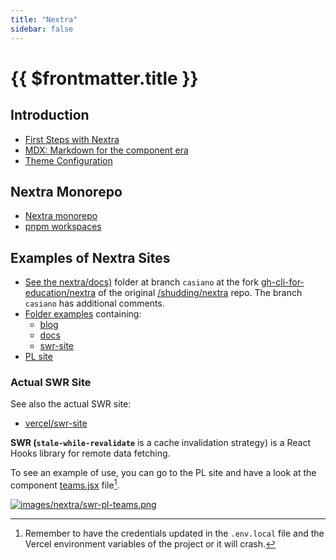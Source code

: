 ```yaml
---
title: "Nextra"
sidebar: false
---
```


# {{ $frontmatter.title }}

## Introduction

- [First Steps with Nextra](/temas/web/nextra/first-steps)
- [MDX: Markdown for the component era](/temas/web/nextra/mdx)
- [Theme Configuration](/temas/web/nextra/theme-configuration)

## Nextra Monorepo

- [Nextra monorepo](/temas/web/nextra/nextra-monorepo)
- [pnpm workspaces](/temas/introduccion-a-javascript/pnpm/workspaces)

## Examples of Nextra Sites

- [See the nextra/docs)](https://github.com/gh-cli-for-education/nextra/tree/casiano/docs) folder at branch `casiano` at the fork [gh-cli-for-education/nextra](https://github.com/gh-cli-for-education/nextra/) of the original [/shudding/nextra](https://github.com/shuding/nextra) repo. The branch `casiano` has additional comments.
- [Folder examples](https://github.com/gh-cli-for-education/nextra/tree/casiano/examples) containing:
  - [blog](https://github.com/gh-cli-for-education/nextra/tree/casiano/examples/blog)
  - [docs](https://github.com/gh-cli-for-education/nextra/tree/casiano/examples/docs)
  - [swr-site](https://github.com/gh-cli-for-education/nextra/tree/casiano/examples/swr-site) 
- [PL site](https://ull-pl.vercel.app/)

### Actual SWR Site 

See also the actual SWR site:

- [vercel/swr-site](https://github.com/vercel/swr-site)

**SWR (`stale-while-revalidate`** is a cache invalidation strategy) is a React Hooks library for remote data fetching. 

To see an example of use, you can go to the PL site and have a look at the component [teams.jsx](https://github.com/crguezl/pl-nextra/blob/main/components/teams.jsx) file[^credentials]. 

[![images/nextra/swr-pl-teams.png](/images/nextra/swr-pl-teams.png)](https://ull-pl.vercel.app/user)

[^credentials]: Remember to have the credentials updated in the `.env.local` file and the Vercel environment variables of the project or it will crash.